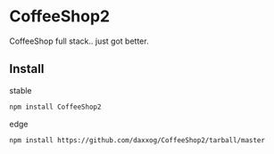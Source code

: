 CoffeeShop2
====================

CoffeeShop full stack.. just got better.

Install
-------
stable
```bash
npm install CoffeeShop2
```
edge
```bash
npm install https://github.com/daxxog/CoffeeShop2/tarball/master
```
